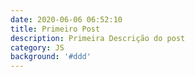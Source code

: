 ```yaml
---
date: 2020-06-06 06:52:10
title: Primeiro Post
description: Primeira Descrição do post
category: JS
background: '#ddd'
---
```

